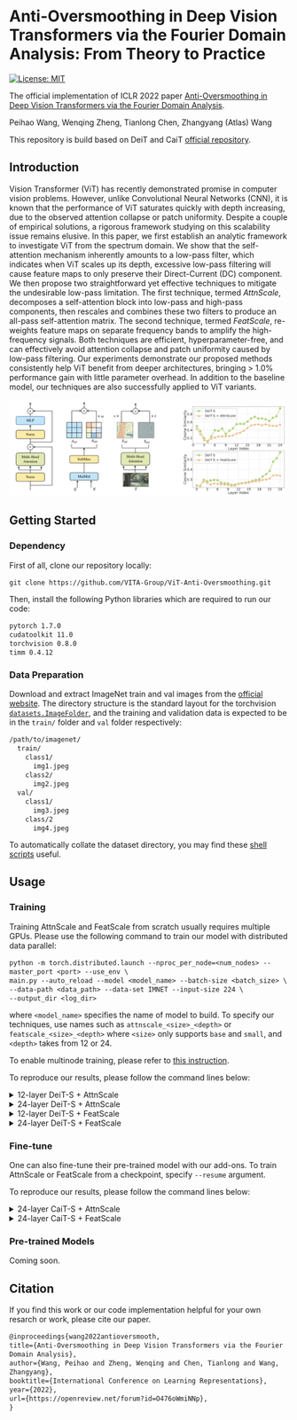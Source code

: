 # Anti-Oversmoothing in Deep Vision Transformers via the Fourier Domain Analysis: From Theory to Practice

[![License: MIT](https://img.shields.io/badge/License-MIT-green.svg)](https://opensource.org/licenses/MIT)

The official implementation of ICLR 2022 paper [Anti-Oversmoothing in Deep Vision Transformers via the Fourier Domain Analysis](https://openreview.net/forum?id=O476oWmiNNp).

Peihao Wang, Wenqing Zheng, Tianlong Chen, Zhangyang (Atlas) Wang

This repository is build based on DeiT and CaiT [official repository](https://github.com/facebookresearch/deit).

## Introduction

Vision Transformer (ViT) has recently demonstrated promise in computer vision problems.
However, unlike Convolutional Neural Networks (CNN), it is known that the performance of ViT saturates quickly with depth increasing, due to the observed attention collapse or patch uniformity. Despite a couple of empirical solutions, a rigorous framework studying on this scalability issue remains elusive. 
In this paper, we first establish an analytic framework to investigate ViT from the spectrum domain. We show that the self-attention mechanism inherently amounts to a low-pass filter, which indicates when ViT scales up its depth, excessive low-pass filtering will cause feature maps to only preserve their Direct-Current (DC) component.
We then propose two straightforward yet effective techniques to mitigate the undesirable low-pass limitation.
The first technique, termed *AttnScale*, decomposes a self-attention block into low-pass and high-pass components, then rescales and combines these two filters to produce an all-pass self-attention matrix.
The second technique, termed *FeatScale*, re-weights feature maps on separate frequency bands to amplify the high-frequency signals.
Both techniques are efficient, hyperparameter-free, and can effectively avoid attention collapse and patch uniformity caused by low-pass filtering.
Our experiments demonstrate our proposed methods consistently help ViT benefit from deeper architectures, bringing > 1.0% performance gain with little parameter overhead. In addition to the baseline model, our techniques are also successfully applied to ViT variants.

![](figures/teaser.png)

## Getting Started

### Dependency

First of all, clone our repository locally:

```
git clone https://github.com/VITA-Group/ViT-Anti-Oversmoothing.git
```

Then, install the following Python libraries which are required to run our code:

```
pytorch 1.7.0
cudatoolkit 11.0
torchvision 0.8.0
timm 0.4.12
```

### Data Preparation

Download and extract ImageNet train and val images from the [official website](http://image-net.org/).
The directory structure is the standard layout for the torchvision [`datasets.ImageFolder`](https://pytorch.org/docs/stable/torchvision/datasets.html#imagefolder), and the training and validation data is expected to be in the `train/` folder and `val` folder respectively:

```
/path/to/imagenet/
  train/
    class1/
      img1.jpeg
    class2/
      img2.jpeg
  val/
    class1/
      img3.jpeg
    class/2
      img4.jpeg
```

To automatically collate the dataset directory, you may find these [shell scripts](https://gist.github.com/BIGBALLON/8a71d225eff18d88e469e6ea9b39cef4) useful.

## Usage

### Training

Training AttnScale and FeatScale from scratch usually requires multiple GPUs. Please use the following command to train our model with distributed data parallel:

```
python -m torch.distributed.launch --nproc_per_node=<num_nodes> --master_port <port> --use_env \
main.py --auto_reload --model <model_name> --batch-size <batch_size> \
--data-path <data_path> --data-set IMNET --input-size 224 \
--output_dir <log_dir>
```
where `<model_name>` specifies the name of model to build. To specify our techniques, use names such as `attnscale_<size>_<depth>` or `featscale_<size>_<depth>` where `<size>` only supports `base` and `small`, and `<depth>` takes from 12 or 24.

To enable multinode training, please refer to [this instruction](https://github.com/facebookresearch/deit/blob/main/README.md#multinode-training).

To reproduce our results, please follow the command lines below:

<details>

<summary>
12-layer DeiT-S + AttnScale
</summary>

```
python -m torch.distributed.launch --nproc_per_node=2 --master_port 29700 --use_env \
main.py --auto_reload --model attnscale_small_12 --batch-size 512 \
--data-path </data_path> --data-set IMNET --input-size 224 \
--output_dir ./logs/imnet1k_attnscale_small_12
```

</details>

<details>

<summary>
24-layer DeiT-S + AttnScale
</summary>

```
python -m torch.distributed.launch --nproc_per_node=2 --master_port 29701 --use_env \
main.py --auto_reload --model attnscale_small_24 --batch-size 256 --drop 0.2 \
--data-path </data_path> --data-set IMNET --input-size 224 \
--output_dir ./logs/imnet1k_attnscale_small_24
```

</details>

<details>

<summary>
12-layer DeiT-S + FeatScale
</summary>

```
python -m torch.distributed.launch --nproc_per_node=2 --master_port 29702 --use_env \
main.py --auto_reload --model featscale_small_12 --batch-size 512 \
--data-path </data_path> --data-set IMNET --input-size 224 \
--output_dir ./logs/imnet1k_featscale_small_12
```

</details>

<details>

<summary>
24-layer DeiT-S + FeatScale
</summary>

```
python -m torch.distributed.launch --nproc_per_node=2 --master_port 29703 --use_env \
main.py --auto_reload --model featscale_small_24 --batch-size 256 --drop 0.2 \
--data-path </data_path> --data-set IMNET --input-size 224 \
--output_dir ./logs/imnet1k_featscale_small_24
```

</details>

### Fine-tune

One can also fine-tune their pre-trained model with our add-ons. To train AttnScale or FeatScale from a checkpoint, specify `--resume` argument.

To reproduce our results, please follow the command lines below:

<details>

<summary>
24-layer CaiT-S + AttnScale
</summary>

```
python -m torch.distributed.launch --nproc_per_node=2 --master_port 29704 --use_env \
main.py --auto_reload --model attnscale_cait_S24_224 --batch-size 128 \
--epochs 60 --lr 5e-5 --weight-decay 5e-4  --min-lr 1e-6 --warmup-epochs 1 --decay-epochs 5 \
--data-path </data_path> --data-set IMNET --input-size 224 \
--output_dir ./logs/imnet1k_attnscale_cait_s24_224 \
--resume </ckpt_path>
```

</details>


<details>

<summary>
24-layer CaiT-S + FeatScale
</summary>

```
python -m torch.distributed.launch --nproc_per_node=2 --master_port 29705 --use_env \
main.py --auto_reload --model featscale_cait_S24_224 --batch-size 128 \
--epochs 60 --lr 5e-5 --weight-decay 5e-4  --min-lr 1e-6 --warmup-epochs 1 --decay-epochs 5 \
--data-path </data_path> --data-set IMNET --input-size 224 \
--output_dir ./logs/imnet1k_featscale_cait_s24_224 \
--resume </ckpt_path>
```

</details>

### Pre-trained Models

Coming soon.


## Citation

If you find this work or our code implementation helpful for your own resarch or work, please cite our paper.
```
@inproceedings{wang2022antioversmooth,
title={Anti-Oversmoothing in Deep Vision Transformers via the Fourier Domain Analysis},
author={Wang, Peihao and Zheng, Wenqing and Chen, Tianlong and Wang, Zhangyang},
booktitle={International Conference on Learning Representations},
year={2022},
url={https://openreview.net/forum?id=O476oWmiNNp},
}
```
